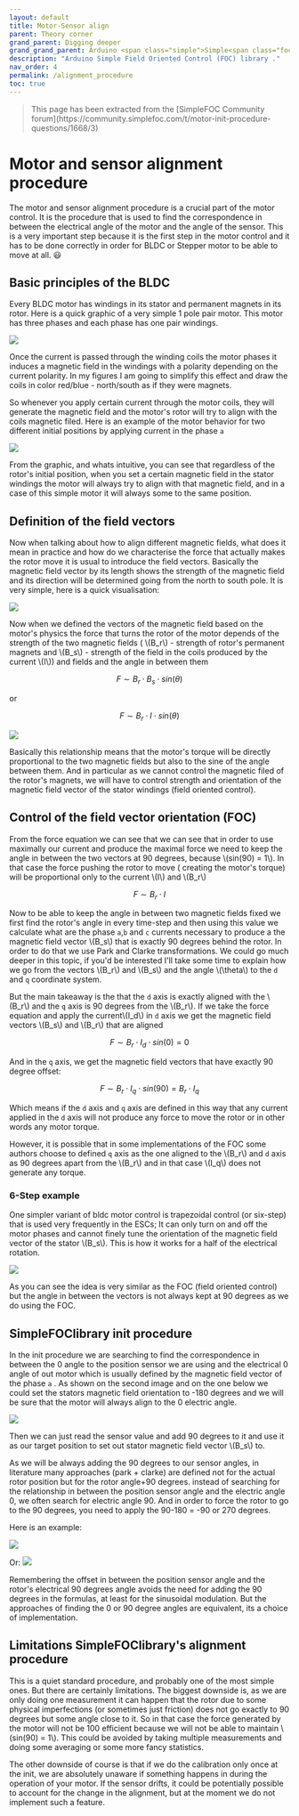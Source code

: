 ```yaml
---
layout: default
title: Motor-Sensor align
parent: Theory corner
grand_parent: Digging deeper
grand_grand_parent: Arduino <span class="simple">Simple<span class="foc">FOC</span>library</span>
description: "Arduino Simple Field Oriented Control (FOC) library ."
nav_order: 4
permalink: /alignment_procedure
toc: true
---
```



<blockquote class="info" markdown="1">
This page has been extracted from the [SimpleFOC Community forum](https://community.simplefoc.com/t/motor-init-procedure-questions/1668/3)

</blockquote>

# Motor and sensor alignment procedure

The motor and sensor alignment procedure is a crucial part of the motor control. It is the procedure that is used to find the correspondence in between the electrical angle of the motor and the angle of the sensor. This is a very important step because it is the first step in the motor control and it has to be done correctly in order for BLDC or Stepper motor to be able to move at all. 😃


## Basic principles of the BLDC
Every BLDC motor has windings in its stator and permanent magnets in its rotor. Here is a quick graphic of a very simple 1 pole pair motor. This motor has three phases and each phase has one pair windings. 

<img src="extras/Images/init1.png" class="width30">

Once the current is passed through the winding coils the motor phases it induces a magnetic field in the windings with a polarity depending on the current polarity. In my figures I am going to simplify this effect and draw the coils in color red/blue - north/south as if they were magnets.

So whenever you apply certain current through the motor coils, they will generate the magnetic field and the motor's rotor will try to align with the coils magnetic filed. Here is an example of the motor behavior for two different initial positions by applying current in the phase `a` 

<img src="extras/Images/init2.png">

From the graphic, and whats intuitive, you can see that regardless of the rotor's initial position, when you set a certain magnetic field in the stator windings the motor will always try to align with that magnetic field, and in a case of this simple motor it will always some to the same position. 

## Definition of the field vectors

Now when talking about how to align different magnetic fields, what does it mean in practice and how do we characterise the force that actually makes the rotor move it is usual to introduce the field vectors. Basically the magnetic field vector by its length shows the strength of the magnetic field and its direction will be determined going from the north to south pole. It is very simple, here is a quick visualisation:

<img src="extras/Images/init3.png">

Now when we defined the vectors of the magnetic field based on the motor's physics the force that turns the rotor of the motor depends of the strength of the two magnetic fields (  \\(B_r\\) - strength of rotor's permanent magnets and \\(B_s\\) - strength of the field in the coils produced by the current \\(I\\)) and  fields and the angle in between them

$$
F \sim B_r\cdot B_s\cdot sin(\theta)
$$

or

$$
F \sim B_r\cdot I\cdot sin(\theta)
$$

<img src="extras/Images/init4.png">


Basically this relationship means that the motor's torque will be directly proportional to the two magnetic fields but also to the sine of the angle between them. And in particular as we cannot control the magnetic filed of the rotor's magnets, we will have to control strength and orientation of the magnetic field vector of the stator windings (field oriented control). 

## Control of the field vector orientation (FOC)
From the force equation we can see that we can see that in order to use maximally our current and produce the maximal force we need to keep the angle in between the two vectors at 90 degrees, because \\(sin(90) = 1\\). In that case the force pushing the rotor to move ( creating the motor's torque) will be proportional only to the current \\(I\\) and \\(B_r\\)

$$
F \sim B_r\cdot I
$$

Now to be able to keep the angle in between two magnetic fields fixed we first find the rotor's angle in every time-step and then using this value we calculate what are the phase `a`,`b` and `c` currents necessary to produce a the magnetic field vector \\(B_s\\) that is exactly 90 degrees behind the rotor. In order to do that we use Park and Clarke transformations. We could go much deeper in this topic, if you'd be interested I'll take some time to explain how we go from the vectors \\(B_r\\) and \\(B_s\\) and the angle \\(\theta\\) to the `d` and `q` coordinate system.

But the main takeaway is the that the `d` axis is exactly aligned with the \\(B_r\\) and the `q` axis is 90 degrees from the \\(B_r\\). If we take the force equation and apply the current\\(I_d\\) in `d` axis we get the magnetic field vectors \\(B_s\\) and \\(B_r\\) that are aligned

$$
F \sim B_r\cdot I_d\cdot sin(0) = 0
$$

And in the `q` axis, we get the magnetic field vectors that have exactly 90 degree offset:

$$
F \sim  B_r\cdot I_q\cdot sin(90) = B_r\cdot I_q
$$

Which means if the `d` axis and `q` axis are defined in this way that any current applied in the `d` axis will not produce any force to move the rotor or in other words any motor torque. 

However, it is possible that in some implementations of the FOC some authors choose to defined `q` axis as the one aligned to the \\(B_r\\) and `d` axis as 90 degrees apart from the \\(B_r\\) and in that case \\(I_q\\) does not generate any torque.

### 6-Step example
One simpler variant of bldc motor control is trapezoidal control (or six-step) that is used very frequently in the ESCs; It can only turn on and off the motor phases and cannot finely tune the orientation of the magnetic field vector of the stator \\(B_s\\). This is how it works for a half of the electrical rotation. 

<img src="extras/Images/init5.jpeg">

As you can see the idea is very similar as the FOC (field oriented control) but the angle in between the vectors is not always kept at 90 degrees as we do using the FOC. 

## SimpleFOClibrary init procedure

In the init procedure we are searching to find the correspondence in between the 0 angle to the position sensor we are using and the electrical 0 angle of out motor which is usually defined by the magnetic field vector of the phase `a` . As shown on the second image and on the one below we could set the stators magnetic field orientation to -180 degrees and we will be sure that the motor will always align to the 0 electric angle.

<img src="extras/Images/init6.png">

Then we can just read the sensor value and add 90 degrees to it and use it as our target position to set out stator magnetic field vector \\(B_s\\) to. 

As we will be always adding the 90 degrees to our sensor angles, in literature many approaches (park + clarke) are defined not for the actual rotor position but for the rotor angle+90 degrees. instead of searching for the relationship in between the position sensor angle and the electric angle 0, we often search for electric angle 90. And in order to force the rotor to go to the 90 degrees, you need to apply the 90-180 = -90 or 270 degrees. 

Here is an example:

<img src="extras/Images/init7.png">

Or: 
<img src="extras/Images/init8.png">

Remembering the offset in between the position sensor angle and the rotor's electrical 90 degrees angle avoids the need for adding the 90 degrees in the formulas, at least for the sinusoidal modulation. But the approaches of finding the 0 or 90 degree angles are equivalent, its a choice of implementation.

## Limitations SimpleFOClibrary's alignment procedure
This is a quiet standard procedure, and probably one of the most simple ones. But there are certainly limitations. The biggest downside is, as we are only doing one measurement it can happen that the rotor due to some physical imperfections (or sometimes just friction) does not go exactly to 90 degrees but some angle close to it. So in that case the force generated by the motor will not be 100 efficient because we will not be able to maintain \\(sin(90) = 1\\). This could be avoided by taking multiple measurements and doing some averaging or some more fancy statistics.

The other downside of course is that if we do the calibration only once at the init, we are absolutely unaware if something happens in during the operation of your motor. If the sensor drifts, it could be potentially possible to account for the change in the alignment, but at the moment we do not implement such a feature.